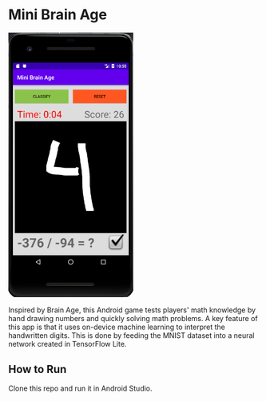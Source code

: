 # Mini Brain Age

<img src="brainage.png" alt="Mini Brain Age" width="250px">

Inspired by Brain Age, this Android game tests players' math knowledge by hand drawing numbers and quickly solving math problems. A key feature of this app is that it uses on-device machine learning to interpret the handwritten digits. This is done by feeding the MNIST dataset into a neural network created in TensorFlow Lite.

## How to Run

Clone this repo and run it in Android Studio.
